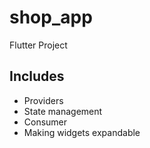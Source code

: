 # shop_app

Flutter Project

## Includes

- Providers
- State management
- Consumer
- Making widgets expandable